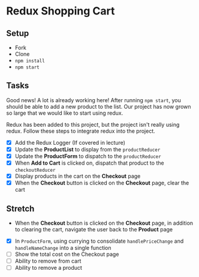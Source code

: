 # Redux Shopping Cart

## Setup

- Fork
- Clone
- `npm install`
- `npm start`

## Tasks

Good news! A lot is already working here! After running `npm start`, you should be able to add a new product to the list. Our project has now grown so large that we would like to start using redux.

Redux has been added to this project, but the project isn't really using redux. Follow these steps to integrate redux into the project.

- [x] Add the Redux Logger (If covered in lecture)
- [x] Update the **ProductList** to display from the `productReducer`
- [x] Update the **ProductForm** to dispatch to the `productReducer`
- [x] When **Add to Cart** is clicked on, dispatch that product to the `checkoutReducer`
- [x] Display products in the cart on the **Checkout** page
- [x] When the **Checkout** button is clicked on the **Checkout** page, clear the cart

## Stretch

- When the **Checkout** button is clicked on the **Checkout** page, in addition to clearing the cart, navigate the user back to the **Product** page
- [x] In `ProductForm`, using currying to consolidate `handlePriceChange` and `handleNameChange` into a single function
- [ ] Show the total cost on the Checkout page
- [ ] Ability to remove from cart
- [ ] Ability to remove a product
